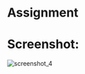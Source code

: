 # Assignment


# Screenshot:

![screenshot_4](https://user-images.githubusercontent.com/16613832/39408420-8b5d479c-4bf3-11e8-967e-50e12ab465ac.png)
